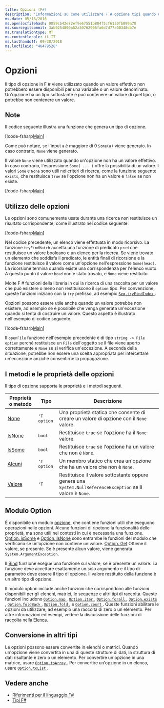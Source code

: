 ```yaml
---
title: Opzioni (F#)
description: 'Informazioni su come utilizzare F # opzione tipi quando un valore effettivo potrebbero non essere presente per una variabile o un valore denominato.'
ms.date: 05/16/2016
ms.openlocfilehash: 0859cb42e72ef9e67551b884f5cf6130fb099a78
ms.sourcegitcommit: 3ab9254890a52a50762995fa6d7d77a00348db7e
ms.translationtype: MT
ms.contentlocale: it-IT
ms.lasthandoff: 09/20/2018
ms.locfileid: "46479520"
---
```

# <a name="options"></a>Opzioni

Il tipo di opzione in F # viene utilizzato quando un valore effettivo non potrebbero essere disponibili per una variabile o un valore denominato. Un'opzione ha un tipo sottostante e può contenere un valore di quel tipo, o potrebbe non contenere un valore.

## <a name="remarks"></a>Note

Il codice seguente illustra una funzione che genera un tipo di opzione.

[!code-fsharp[Main](../../../samples/snippets/fsharp/lang-ref-1/snippet1404.fs)]

Come può notare, se l'input `a` è maggiore di 0 `Some(a)` viene generato.  In caso contrario, `None` viene generato.

Il valore `None` viene utilizzato quando un'opzione non ha un valore effettivo. In caso contrario, l'espressione `Some( ... )` offre la possibilità di un valore. I valori `Some` e `None` sono utili nei criteri di ricerca, come la funzione seguente `exists`, che restituisce `true` se l'opzione non ha un valore e `false` se non esiste.

[!code-fsharp[Main](../../../samples/snippets/fsharp/lang-ref-1/snippet1401.fs)]

## <a name="using-options"></a>Utilizzo delle opzioni

Le opzioni sono comunemente usate durante una ricerca non restituisce un risultato corrispondente, come illustrato nel codice seguente.

[!code-fsharp[Main](../../../samples/snippets/fsharp/lang-ref-1/snippet1403.fs)]

Nel codice precedente, un elenco viene effettuata in modo ricorsivo. La funzione `tryFindMatch` accetta una funzione di predicato `pred` che restituisce un valore booleano e un elenco per la ricerca. Se viene trovato un elemento che soddisfa il predicato, le entità finali di ricorsione e la funzione restituisce il valore come un'opzione nell'espressione `Some(head)`. La ricorsione termina quando esiste una corrispondenza per l'elenco vuoto. A questo punto il valore `head` non è stato trovato, e `None` viene restituito.

Molte F # funzioni della libreria in cui la ricerca di una raccolta per un valore che può esistere o meno non restituiscono il `option` tipo. Per convenzione, queste funzioni iniziano con la `try` prefisso, ad esempio [ `Seq.tryFindIndex` ](https://msdn.microsoft.com/library/c357b221-edf6-4f68-bf40-82a3156d945a).

Opzioni possono essere utile anche quando un valore potrebbe non esistere, ad esempio se è possibile che venga generata un'eccezione quando si tenta di costruire un valore. Questo aspetto è illustrato nell'esempio di codice seguente.

[!code-fsharp[Main](../../../samples/snippets/fsharp/lang-ref-1/snippet1402.fs)]

Il `openFile` funzione nell'esempio precedente è di tipo `string -> File option` perché restituisce un `File` dell'oggetto se il file viene aperto correttamente e `None` se si verifica un'eccezione. A seconda della situazione, potrebbe non essere una scelta appropriata per intercettare un'eccezione anziché consentirne la propagazione.

## <a name="option-properties-and-methods"></a>I metodi e le proprietà delle opzioni

Il tipo di opzione supporta le proprietà e i metodi seguenti.

|Proprietà o metodo|Tipo|Descrizione|
|------------------|----|-----------|
|[None](https://msdn.microsoft.com/library/83ef260a-aa33-4e6f-aee6-b9bf0a461476)|`'T option`|Una proprietà statica che consente di creare un valore di opzione con il `None` valore.|
|[IsNone](https://msdn.microsoft.com/library/f08532ca-1716-4f60-ae59-8ef6256df234)|`bool`|Restituisce `true` se l'opzione ha il `None` valore.|
|[IsSome](https://msdn.microsoft.com/library/c5088d51-c5d7-425f-a77f-12c379bb356f)|`bool`|Restituisce `true` se l'opzione ha un valore che non è `None`.|
|[Alcuni](https://msdn.microsoft.com/library/12f048d2-e293-4596-accb-de036ecd63fc)|`'T option`|Un membro statico che crea un'opzione che ha un valore che non è `None`.|
|[Valore](https://msdn.microsoft.com/library/c79f68e8-11fd-45b1-a053-e8fc38b56df7)|`'T`|Restituisce il valore sottostante oppure genera una `System.NullReferenceException` se il valore è `None`.|

## <a name="option-module"></a>Modulo Option

È disponibile un modulo [opzione](https://msdn.microsoft.com/library/e615e4d3-bbbb-49ba-addc-6061ea2e2f4c), che contiene funzioni utili che eseguono operazioni nelle opzioni. Alcune funzioni di ripetono la funzionalità delle proprietà, ma sono utili nei contesti in cui è necessaria una funzione. [Option. isSome](https://msdn.microsoft.com/library/41ad0857-5672-4326-84b5-c33dc43dcf79) e [Option. IsNone](https://msdn.microsoft.com/library/73db6a53-15e7-40a6-94f9-a0049e5f4819) sono entrambe le funzioni del modulo che verificano se un'opzione non contiene un valore. [Option. Get](https://msdn.microsoft.com/library/803e9fcb-6edd-4910-808c-25f08cbc55ea) Ottiene il valore, se presente. Se è presente alcun valore, viene generata `System.ArgumentException`.

Il [Bind](https://msdn.microsoft.com/library/c3406192-24ac-49b5-bc3b-8f805187f1c0) funzione esegue una funzione sul valore, se è presente un valore. La funzione deve accettare esattamente un solo argomento e il tipo di parametro deve essere il tipo di opzione. Il valore restituito della funzione è un altro tipo di opzione.

Il modulo option include anche funzioni che corrispondono alle funzioni disponibili per gli elenchi, matrici, le sequenze e altri tipi di raccolta. Queste funzioni includono [ `Option.map` ](https://msdn.microsoft.com/library/91a20385-7e73-40c2-9adc-635e86d6a622), [ `Option.iter` ](https://msdn.microsoft.com/library/83389eef-3dff-4074-b4cc-f69581c25191), [ `Option.forall` ](https://msdn.microsoft.com/library/ba884586-5eae-49c5-9e36-05481c1c3428), [ `Option.exists` ](https://msdn.microsoft.com/library/a606d2d4-fddc-4eab-ab37-c6138fb7ad99), [ `Option.foldBack` ](https://msdn.microsoft.com/library/a882fbaf-c019-46f0-b4f5-b8c2b8b90ffb), [ `Option.fold` ](https://msdn.microsoft.com/library/af896794-3d53-406c-9411-316cd5c33ad8), e [ `Option.count` ](https://msdn.microsoft.com/library/2dac83a9-684e-4d0f-b50e-ff722a8bb876). Queste funzioni abilitare le opzioni da utilizzare, ad esempio una raccolta di zero o un elemento. Per altre informazioni ed esempi, vedere la discussione delle funzioni di raccolta nella [Elenca](lists.md).

## <a name="converting-to-other-types"></a>Conversione in altri tipi

Le opzioni possono essere convertite in elenchi o matrici. Quando un'opzione viene convertita in una di queste strutture di dati, la struttura di dati risultante è zero o un elemento. Per convertire un'opzione in una matrice, usare [ `Option.toArray` ](https://msdn.microsoft.com/library/c8044873-ba17-4b52-8231-eb1a28318c64). Per convertire un'opzione in un elenco, usare [ `Option.toList` ](https://msdn.microsoft.com/library/5f1af295-9fa9-40ad-b4a1-3578d94d44e1).

## <a name="see-also"></a>Vedere anche

- [Riferimenti per il linguaggio F#](index.md)
- [Tipi F#](fsharp-types.md)
